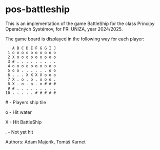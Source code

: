 # pos-battleship
This is an implementation of the game BattleShip for the class Princípy Operačných Systémov, for FRI UNIZA, year 2024/2025.

The game board is displayed in the following way for each player:
```
   A B C D E F G G I J
 1 o o o o o o o o o o
 2 X o o o o o o o o o
 3 # . . . . . . . . .
 4 o o o o o o o o o o
 5 o o . . . . . . o o
 6 . . . X X X X o o o
 7 X . o . o . o o o .
 8 X . o . o . o # # #
 9 # . . . . . . . . .
10 . . . . . # # # # #
```

\# - Players ship tile

o - Hit water

X - Hit BattleShip

. - Not yet hit

Authors: Adam Majerík, Tomáš Karnet